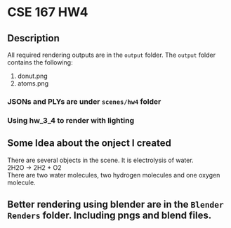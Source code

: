 # CSE 167 HW4

## Description
All required rendering outputs are in the `output` folder. The `output` folder contains the following:
1. donut.png
2. atoms.png

### JSONs and PLYs are under `scenes/hw4` folder

### Using hw_3_4 to render with lighting

## Some Idea about the onject I created
There are several objects in the scene. 
It is electrolysis of water.  
2H2O -> 2H2 + O2  
There are two water molecules, two hydrogen molecules and one oxygen molecule.


## Better rendering using blender are in the `Blender Renders` folder. Including pngs and blend files.